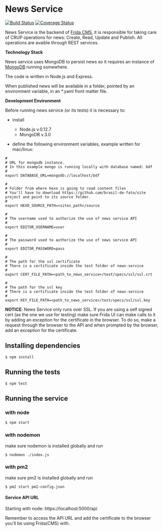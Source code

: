 News Service
============

[![Build Status](https://snap-ci.com/brasil-de-fato/news-service/branch/master/build_image)](https://snap-ci.com/brasil-de-fato/news-service/branch/master)
[![Coverage Status](https://coveralls.io/repos/brasil-de-fato/news-service/badge.svg?branch=master)](https://coveralls.io/r/brasil-de-fato/news-service?branch=master)

News Service is the backend of [Frida CMS](https://github.com/brasil-de-fato/cms), it is responsible for taking care of CRUP operations for news: Create, Read, Update and Publish.
All operations are avaible through REST services.


**Technology Stack**

News service uses MongoDB to persist news so it requires an instance of [MongoDB](https://www.mongodb.org/) running somewhere.

The code is written in Node.js and Express.

When published news will be available in a folder, pointed by an environment variable, in an *.yaml front matter file.


**Development Environment**

Before running news service (or its tests) it is necessary to: 

* install
   * Node.js v.0.12.7
   * MongoDB v.3.0

* define the following environment variables, example written for mac/linux:


```
#
# URL for mongodb instance.
# In this example mongo is running locally with database named: bdf
# 
export DATABASE_URL=mongodb://localhost/bdf

#
# Folder from where hexo is going to read content files
# You'll have to download https://github.com/brasil-de-fato/site project and point to its source folder.
#
export HEXO_SOURCE_PATH=<sites_path>/source

#
# The username used to authorize the use of news service API
#
export EDITOR_USERNAME=user

#
# The password used to authorize the use of news service API
#
export EDITOR_PASSWORD=pass

#
# The path for the ssl certificate
# There is a certificate inside the test folder of news-service
#
export CERT_FILE_PATH=<path_to_news_service>/test/specs/ssl/ssl.crt

#
# The path for the ssl key
# There is a certificate inside the test folder of news-service
#
export KEY_FILE_PATH=<path_to_news_service>/test/specs/ssl/ssl.key
```


**NOTICE**: News Service only runs over SSL. If you are using a self signed cert (as the one we use for testing) make sure Frida UI can make calls to it by adding an exception for the certificate in the browser. To do so, make a request through the browser to the API and when prompted by the browser, add an exception for the certificate.

## Installing dependencies


```
$ npm install
```

## Running the tests

```
$ npm test
```

## Running the service

### with node
```
$ npm start
```
### with nodemon
make sure nodemon is installed globally and run

```
$ nodemon ./index.js
```
### with pm2
make sure pm2 is installed globally and run

```
$ pm2 start pm2-config.json
```

#### Service API URL
Starting with node: https://localhost:5000/api

Remember to access the API URL and add the certificate to the browser you'll be using Frida(CMS) with.
